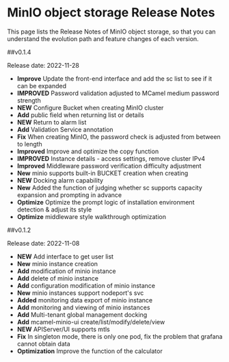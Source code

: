 # MinIO object storage Release Notes

This page lists the Release Notes of MinIO object storage, so that you can understand the evolution path and feature changes of each version.

##v0.1.4

Release date: 2022-11-28

- **Improve** Update the front-end interface and add the sc list to see if it can be expanded
- **IMPROVED** Password validation adjusted to MCamel medium password strength
- **NEW** Configure Bucket when creating MinIO cluster
- **Add** public field when returning list or details
- **NEW** Return to alarm list
- **Add** Validation Service annotation
- **Fix** When creating MinIO, the password check is adjusted from between to length
- **Improved** Improve and optimize the copy function
- **IMPROVED** Instance details - access settings, remove cluster IPv4
- **Improved** Middleware password verification difficulty adjustment
- **New** minio supports built-in BUCKET creation when creating
- **NEW** Docking alarm capability
- **New** Added the function of judging whether sc supports capacity expansion and prompting in advance
- **Optimize** Optimize the prompt logic of installation environment detection & adjust its style
- **Optimize** middleware style walkthrough optimization

##v0.1.2

Release date: 2022-11-08

- **NEW** Add interface to get user list
- **New** minio instance creation
- **Add** modification of minio instance
- **Add** delete of minio instance
- **Add** configuration modification of minio instance
- **New** minio instances support nodeport's svc
- **Added** monitoring data export of minio instance
- **Add** monitoring and viewing of minio instances
- **Add** Multi-tenant global management docking
- **Add** mcamel-minio-ui create/list/modify/delete/view
- **NEW** APIServer/UI supports mtls
- **Fix** In singleton mode, there is only one pod, fix the problem that grafana cannot obtain data
- **Optimization** Improve the function of the calculator
